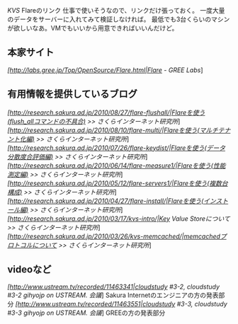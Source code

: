 *KVS* Flareのリンク
仕事で使いそうなので、リンクだけ張っておく。
一度大量のデータをサーバーに入れてみて検証しなければ。
最低でも3台くらいのマシンが欲しいなあ。VMでもいいから用意できればいいんだけど。

## 本家サイト
*[http://labs.gree.jp/Top/OpenSource/Flare.html|Flare  - GREE Labs*]

## 有用情報を提供しているブログ
*[http://research.sakura.ad.jp/2010/08/27/flare-flushall/|Flareを使う(flush_allコマンドの不具合) >> さくらインターネット研究所*]
*[http://research.sakura.ad.jp/2010/08/10/flare-multi/|Flareを使う(マルチテナント化編) >> さくらインターネット研究所*]
*[http://research.sakura.ad.jp/2010/07/26/flare-keydist/|Flareを使う(データ分散度合評価編) >> さくらインターネット研究所*]
*[http://research.sakura.ad.jp/2010/06/14/flare-measure1/|Flareを使う(性能測定編) >> さくらインターネット研究所*]
*[http://research.sakura.ad.jp/2010/05/12/flare-servers1/|Flareを使う(複数台構成) >> さくらインターネット研究所*]
*[http://research.sakura.ad.jp/2010/04/27/flare-install/|Flareを使う(インストール編) >> さくらインターネット研究所*]
*[http://research.sakura.ad.jp/2010/03/17/kvs-intro/|Key Value Storeについて >> さくらインターネット研究所*]
*[http://research.sakura.ad.jp/2010/03/26/kvs-memcached/|memcachedプロトコルについて >> さくらインターネット研究所*]

## videoなど
*[http://www.ustream.tv/recorded/11463341|cloudstudy #3-2, cloudstudy #3-2 gihyojp on USTREAM. 会議*]
 Sakura Internetのエンジニアの方の発表部分
*[http://www.ustream.tv/recorded/11463551|cloudstudy #3-3, cloudstudy #3-3 gihyojp on USTREAM. 会議*]
 GREEの方の発表部分
